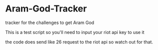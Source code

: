 # Aram-God-Tracker
tracker for the challenges to get Aram God

This is a test script so you'll need to input your riot api key to use it

the code does send like 26 request to the riot api so watch out for that.
